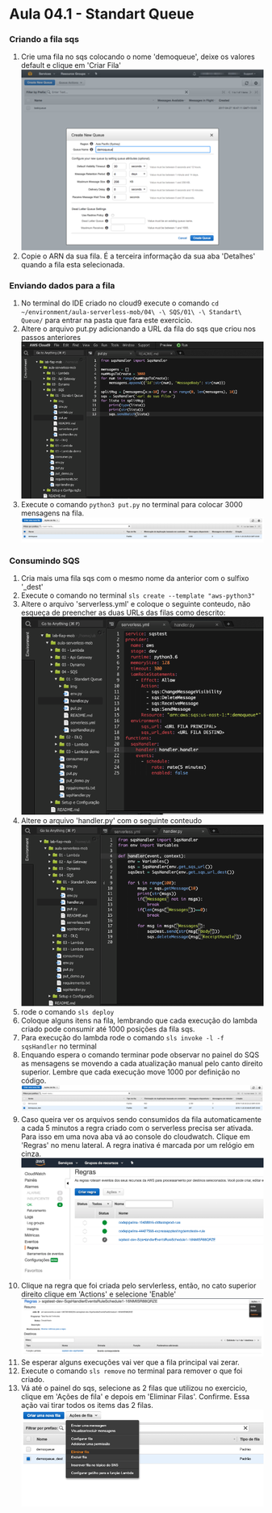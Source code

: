 # Aula 04.1 - Standart Queue

### Criando a fila sqs
1. Crie uma fila no sqs colocando o nome 'demoqueue', deixe os valores default e clique em 'Criar Fila'
![img/sqs01.png](img/sqs01.png)
2. Copie o ARN da sua fila. É a terceira informação da sua aba 'Detalhes' quando a fila esta selecionada.
### Enviando dados para a fila
1. No terminal do IDE criado no cloud9 execute o comando `cd ~/environment/aula-serverless-mob/04\ -\ SQS/01\ -\ Standart\ Queue/` para entrar na pasta que fara este exercicio.
2. Altere o arquivo put.py adicionando a URL da fila do sqs que criou nos passos anteriores
![img/sendtoqueue01.png](img/sendtoqueue01.png)
3. Execute o comando `python3 put.py` no terminal para colocar 3000 mensagens na fila.
![alt](img/sendtoqueue02.png)

### Consumindo SQS 

1. Cria mais uma fila sqs com o mesmo nome da anterior com o sulfixo '_dest'
2. Execute o comando no terminal `sls create --template "aws-python3"`
3. Altere o arquivo 'serverless.yml' e coloque o seguinte conteudo, não esqueça de preencher as duas URLs das filas como descrito:
![img/lambda-01.png](img/lambda-01.png)
1. Altere o arquivo 'handler.py' com o seguinte conteudo
![img/lambda-02.png](img/lambda-02.png)
7. rode o comando `sls deploy`
8. Coloque alguns itens na fila, lembrando que cada execução do lambda criado pode consumir até 1000 posições da fila sqs.
9. Para execução do lambda rode o comando `sls invoke -l -f sqsHandler` no terminal
10. Enquando espera o comando terminar pode observar no painel do SQS as mensagens se movendo a cada atualização manual pelo canto direito superior. Lembre que cada execução move 1000 por definição no código.
    ![alt](img/lambda-02-1.png)
11. Caso queira ver os arquivos sendo consumidos da fila automaticamente a cada 5 minutos a regra criado com o serverless precisa ser ativada. Para isso em uma nova aba vá ao console do cloudwatch. Clique em  'Regras' no menu lateral. A regra inativa é marcada por um relógio em cinza.
![img/lambda-03.png](img/lambda-03.png)
11. Clique na regra que foi criada pelo servlerless, então, no cato superior direito clique em 'Actions' e selecione 'Enable'
![img/lambda-03.png](img/lambda-04.png)
12. Se esperar alguns execuções vai ver que a fila principal vai zerar.
12. Execute o comando `sls remove` no terminal para remover o que foi criado.
13. Vá até o painel do sqs, selecione as 2 filas que utilizou no exercicio, clique em 'Ações de fila' e depois em 'Eliminar Filas'. Confirme. Essa ação vai tirar todos os items das 2 filas.
![img/lambda-05.png](img/lambda-05.png)




